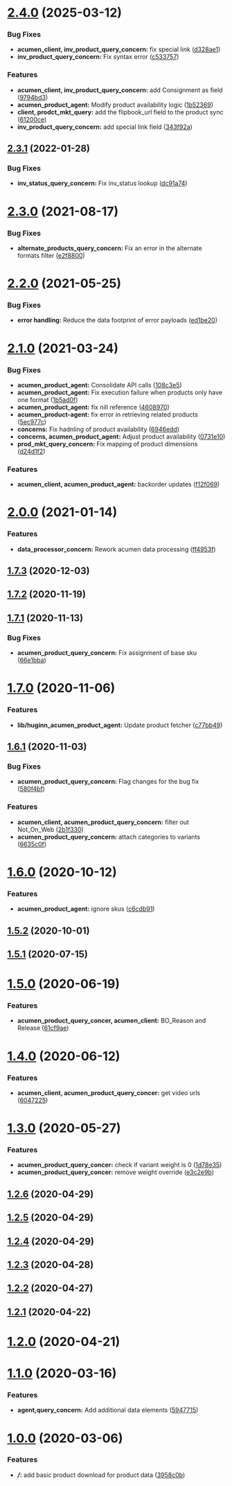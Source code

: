 # [2.4.0](https://github.com/5-stones/huginn_acumen_product_agent/compare/v2.3.1...v2.4.0) (2025-03-12)


### Bug Fixes

* **acumen_client, inv_product_query_concern:** fix special link ([d328ae1](https://github.com/5-stones/huginn_acumen_product_agent/commit/d328ae1bfc0fb313079acaa525a116c7d8d36555))
* **inv_product_query_concern:** Fix syntax error ([c533757](https://github.com/5-stones/huginn_acumen_product_agent/commit/c5337570a23e2e64b22d36e41b4d225f9659ce66))


### Features

* **acumen_client, inv_product_query_concern:** add Consignment as field ([9794bd3](https://github.com/5-stones/huginn_acumen_product_agent/commit/9794bd34b040df4b2dabf961797a0412be42e714))
* **acumen_product_agent:** Modify product availability logic ([1b52369](https://github.com/5-stones/huginn_acumen_product_agent/commit/1b523696b337fe6607fb137e9cf85c7335deba38))
* **client, prodct_mkt_query:** add the flipbook_url field to the product sync ([61200ce](https://github.com/5-stones/huginn_acumen_product_agent/commit/61200ce0e1902758b876385954684c6c130f5a1a))
* **inv_product_query_concern:** add special link field ([343f92a](https://github.com/5-stones/huginn_acumen_product_agent/commit/343f92a53a1cf8aa93a4ce0c50d00380e0ba8a91))



## [2.3.1](https://github.com/5-stones/huginn_acumen_product_agent/compare/v2.3.0...v2.3.1) (2022-01-28)


### Bug Fixes

* **inv_status_query_concern:** Fix inv_status lookup ([dc91a74](https://github.com/5-stones/huginn_acumen_product_agent/commit/dc91a7408c884e44cbc6bacda808e0c73406adf2))



# [2.3.0](https://github.com/5-stones/huginn_acumen_product_agent/compare/v2.2.0...v2.3.0) (2021-08-17)


### Bug Fixes

* **alternate_products_query_concern:** Fix an error in the alternate formats filter ([e2f8800](https://github.com/5-stones/huginn_acumen_product_agent/commit/e2f880004c217ef92b3b24259a05982bcfe64086))



# [2.2.0](https://github.com/5-stones/huginn_acumen_product_agent/compare/v2.1.0...v2.2.0) (2021-05-25)


### Bug Fixes

* **error handling:** Reduce the data footprint of error payloads ([ed1be20](https://github.com/5-stones/huginn_acumen_product_agent/commit/ed1be205ce198c73534049f6fd4a32f0db3053a2))



# [2.1.0](https://github.com/5-stones/huginn_acumen_product_agent/compare/v2.0.0...v2.1.0) (2021-03-24)


### Bug Fixes

* **acumen_product_agent:** Consolidate API calls ([108c3e5](https://github.com/5-stones/huginn_acumen_product_agent/commit/108c3e596d9037b54e8f55a8bedc2d7f5fcbd80e))
* **acumen_product_agent:** Fix execution failure when products only have one format ([1b5ad0f](https://github.com/5-stones/huginn_acumen_product_agent/commit/1b5ad0f42ed5c11617f84989387ee7ea16a49b9d))
* **acumen_product_agent:** fix nill reference ([4608970](https://github.com/5-stones/huginn_acumen_product_agent/commit/460897068bf4ba1c99590450c6878b804753a672))
* **acumen_product-agent:** fix error in retrieving related products ([5ec977c](https://github.com/5-stones/huginn_acumen_product_agent/commit/5ec977cddd021c81a1a4d0a8e71afd81ced44cb9))
* **concerns:** Fix hadnling of product availability ([6946edd](https://github.com/5-stones/huginn_acumen_product_agent/commit/6946edd1814e29d4fde689f0c1095f407b640a50))
* **concerns, acumen_product_agent:** Adjust product availability ([0731e10](https://github.com/5-stones/huginn_acumen_product_agent/commit/0731e10b75c0dac4289f859a3985143fda7cb1c6))
* **prod_mkt_query_concern:** Fix mapping of product dimensions ([d24d1f2](https://github.com/5-stones/huginn_acumen_product_agent/commit/d24d1f27fba706a2a72f172f1fea84fd6ab467cf))


### Features

* **acumen_client, acumen_product_agent:** backorder updates ([f12f069](https://github.com/5-stones/huginn_acumen_product_agent/commit/f12f0692469a5fe5daccbc45580293097ceeeeed))



# [2.0.0](https://github.com/5-stones/huginn_acumen_product_agent/compare/v1.7.3...v2.0.0) (2021-01-14)


### Features

* **data_processor_concern:** Rework acumen data processing ([ff4953f](https://github.com/5-stones/huginn_acumen_product_agent/commit/ff4953f4cd5cf1ee3cf3799dfec8a9899c19b6d1))



## [1.7.3](https://github.com/5-stones/huginn_acumen_product_agent/compare/v1.7.2...v1.7.3) (2020-12-03)



## [1.7.2](https://github.com/5-stones/huginn_acumen_product_agent/compare/v1.7.1...v1.7.2) (2020-11-19)



## [1.7.1](https://github.com/5-stones/huginn_acumen_product_agent/compare/v1.7.0...v1.7.1) (2020-11-13)


### Bug Fixes

* **acumen_product_query_concern:** Fix assignment of base sku ([66e1bba](https://github.com/5-stones/huginn_acumen_product_agent/commit/66e1bba7b96b193b52431e570a2c16b62f9eca54))



# [1.7.0](https://github.com/5-stones/huginn_acumen_product_agent/compare/v1.6.1...v1.7.0) (2020-11-06)


### Features

* **lib/huginn_acumen_product_agent:** Update product fetcher ([c77bb49](https://github.com/5-stones/huginn_acumen_product_agent/commit/c77bb493d5e5b383ff6a9d7bc115cca7583bb704))



## [1.6.1](https://github.com/5-stones/huginn_acumen_product_agent/compare/v1.6.0...v1.6.1) (2020-11-03)


### Bug Fixes

* **acumen_product_query_concern:** Flag changes for the bug fix ([580f4bf](https://github.com/5-stones/huginn_acumen_product_agent/commit/580f4bfca525a2d29ed9fd9fb3933518902c1031))


### Features

* **acumen_client, acumen_product_query_concern:** filter out Not_On_Web ([2b1f330](https://github.com/5-stones/huginn_acumen_product_agent/commit/2b1f330c81282bb9e5100f62253b0bc0d3950bc6))
* **acumen_product_query_concern:** attach categories to variants ([6635c0f](https://github.com/5-stones/huginn_acumen_product_agent/commit/6635c0f7b1f308181ad443dae1426077f15a1222))



# [1.6.0](https://github.com/5-stones/huginn_acumen_product_agent/compare/v1.5.2...v1.6.0) (2020-10-12)


### Features

* **acumen_product_agent:** ignore skus ([c6cdb91](https://github.com/5-stones/huginn_acumen_product_agent/commit/c6cdb91f08cc50c30e83960eb8efb1b5c65c323f))



## [1.5.2](https://github.com/5-stones/huginn_acumen_product_agent/compare/v1.5.1...v1.5.2) (2020-10-01)



## [1.5.1](https://github.com/5-stones/huginn_acumen_product_agent/compare/v1.5.0...v1.5.1) (2020-07-15)



# [1.5.0](https://github.com/5-stones/huginn_acumen_product_agent/compare/v1.4.0...v1.5.0) (2020-06-19)


### Features

* **acumen_product_query_concer, acumen_client:** BO_Reason and Release ([61cf9ae](https://github.com/5-stones/huginn_acumen_product_agent/commit/61cf9ae9c07f5fd6e879296b27effd6038b7fc24))



# [1.4.0](https://github.com/5-stones/huginn_acumen_product_agent/compare/v1.3.0...v1.4.0) (2020-06-12)


### Features

* **acumen_client, acumen_product_query_concer:** get video urls ([6047225](https://github.com/5-stones/huginn_acumen_product_agent/commit/60472257454e2f6f1621ea9b9be60d35d4b26ff0))



# [1.3.0](https://github.com/5-stones/huginn_acumen_product_agent/compare/v1.2.6...v1.3.0) (2020-05-27)


### Features

* **acumen_product_query_concer:** check if variant weight is 0 ([1d78e35](https://github.com/5-stones/huginn_acumen_product_agent/commit/1d78e3599f60927ce446a1b41cfae6dec1b004a0))
* **acumen_product_query_concer:** remove weight override ([e3c2e9b](https://github.com/5-stones/huginn_acumen_product_agent/commit/e3c2e9b22d0f96919c61ec85be56281b240683ef))



## [1.2.6](https://github.com/5-stones/huginn_acumen_product_agent/compare/v1.2.5...v1.2.6) (2020-04-29)



## [1.2.5](https://github.com/5-stones/huginn_acumen_product_agent/compare/v1.2.4...v1.2.5) (2020-04-29)



## [1.2.4](https://github.com/5-stones/huginn_acumen_product_agent/compare/v1.2.3...v1.2.4) (2020-04-29)



## [1.2.3](https://github.com/5-stones/huginn_acumen_product_agent/compare/v1.2.2...v1.2.3) (2020-04-28)



## [1.2.2](https://github.com/5-stones/huginn_acumen_product_agent/compare/v1.2.1...v1.2.2) (2020-04-27)



## [1.2.1](https://github.com/5-stones/huginn_acumen_product_agent/compare/v1.2.0...v1.2.1) (2020-04-22)



# [1.2.0](https://github.com/5-stones/huginn_acumen_product_agent/compare/v1.1.0...v1.2.0) (2020-04-21)



# [1.1.0](https://github.com/5-stones/huginn_acumen_product_agent/compare/v1.0.0...v1.1.0) (2020-03-16)


### Features

* **agent,query_concern:** Add additional data elements ([5947715](https://github.com/5-stones/huginn_acumen_product_agent/commit/5947715114ffac59dc9de5ecc95ff946d62329c4))



# [1.0.0](https://github.com/5-stones/huginn_acumen_product_agent/compare/3958c0b86a0af452f55e6de5dcfdd54ba35cb255...v1.0.0) (2020-03-06)


### Features

* ***/*:** add basic product download for product data ([3958c0b](https://github.com/5-stones/huginn_acumen_product_agent/commit/3958c0b86a0af452f55e6de5dcfdd54ba35cb255))



